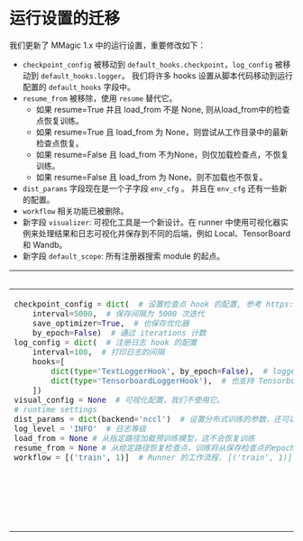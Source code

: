 # 运行设置的迁移

我们更新了 MMagic 1.x 中的运行设置，重要修改如下：

- `checkpoint_config` 被移动到 `default_hooks.checkpoint`，`log_config` 被移动到 `default_hooks.logger`。 我们将许多 hooks 设置从脚本代码移动到运行配置的 `default_hooks` 字段中。
- `resume_from` 被移除，使用 `resume` 替代它。
  - 如果 resume=True 并且 load_from 不是 None, 则从load_from中的检查点恢复训练。
  - 如果 resume=True 且 load_from 为 None，则尝试从工作目录中的最新检查点恢复。
  - 如果 resume=False 且 load_from 不为None，则仅加载检查点，不恢复训练。
  - 如果 resume=False 且 load_from 为 None，则不加载也不恢复。
- `dist_params` 字段现在是一个子字段 `env_cfg` 。 并且在 `env_cfg` 还有一些新的配置。
- `workflow` 相关功能已被删除。
- 新字段 `visualizer`: 可视化工具是一个新设计。在 runner 中使用可视化器实例来处理结果和日志可视化并保存到不同的后端，例如 Local、TensorBoard 和 Wandb。
- 新字段 `default_scope`: 所有注册器搜索 module 的起点。


<table class="docutils">
<thead>
  <tr>
    <th> 原始配置 </th>
    <th> 新的配置 </th>
<tbody>
<tr>
<td valign="top">

```python
checkpoint_config = dict(  # 设置检查点 hook 的配置, 参考 https://github.com/open-mmlab/mmcv/blob/master/mmcv/runner/hooks/checkpoint.py 完成的
    interval=5000,  # 保存间隔为 5000 次迭代
    save_optimizer=True,  # 也保存优化器
    by_epoch=False)  # 通过 iterations 计数
log_config = dict(  # 注册日志 hook 的配置
    interval=100,  # 打印日志的间隔
    hooks=[
        dict(type='TextLoggerHook', by_epoch=False),  # logger 用来记录训练过程
        dict(type='TensorboardLoggerHook'),  # 也支持 Tensorboard logger
    ])
visual_config = None  # 可视化配置，我们不使用它。
# runtime settings
dist_params = dict(backend='nccl')  # 设置分布式训练的参数，还可以设置端口
log_level = 'INFO'  # 日志等级
load_from = None # 从指定路径加载预训练模型，这不会恢复训练
resume_from = None # 从给定路径恢复检查点，训练将从保存检查点的epoch开始恢复
workflow = [('train', 1)]  # Runner 的工作流程. [('train', 1)] 意味着只有一个工作流，并且名为“train”的工作流执行一次。 在训练当前的抠图模型时，请保持此项不变
```

</td>

<td valign="top">

```python
default_hooks = dict(  # 用来创建默认 hooks
    checkpoint=dict(  # 设置 checkpoint hook 的配置
        type='CheckpointHook',
        interval=5000,  # 保存间隔为5000次迭代
        save_optimizer=True,
        by_epoch=False,  # 通过 iterations 计数
        out_dir=save_dir,
    ),
    timer=dict(type='IterTimerHook'),
    logger=dict(type='LoggerHook', interval=100),  # 注册 logger hook 的配置
    param_scheduler=dict(type='ParamSchedulerHook'),
    sampler_seed=dict(type='DistSamplerSeedHook'),
)
default_scope = 'mmedit' # 用来设置注册位置
env_cfg = dict(  # 设置分布式训练的参数，还可以设置端口
    cudnn_benchmark=False,
    mp_cfg=dict(mp_start_method='fork', opencv_num_threads=4),
    dist_cfg=dict(backend='nccl'),
)
log_level = 'INFO'  # 日志等级
log_processor = dict(type='LogProcessor', window_size=100, by_epoch=False)  # 用来创建日志处理器
load_from = None  # 从指定路径加载预训练模型，这不会恢复训练
resume = False  # 从给定路径恢复检查点，训练将从保存检查点的epoch开始恢复
```

</td>

</tr>
</thead>
</table>
